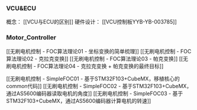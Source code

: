 ### VCU&ECU
概念：
[[VCU与ECU的区别]]
硬件设计：
[[VCU控制板YYB-YB-003785]]

### Motor_Controller
[[无刷电机控制 - FOC算法理论01 - 坐标变换的简单梳理]]
[[无刷电机控制 - FOC算法理论02 - 克拉克变换]]
[[无刷电机控制 - FOC算法理论03 - 帕克变换]]
[[无刷电机控制 - FOC算法理论04 - 克拉克变换 + 帕克变换的最终目标]]

[[无刷电机控制 - SimpleFOC01 - 基于STM32F103+CubeMX，移植核心的common代码]]
[[无刷电机控制 - SimpleFOC02 - 基于STM32F103+CubeMX，通过AS5600编码器读取电机的角度]]
[[无刷电机控制 - SimpleFOC03 - 基于STM32F103+CubeMX，通过AS5600编码器计算电机的转速]]



